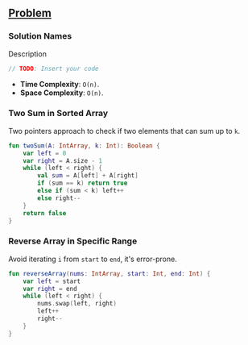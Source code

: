 ## [Problem]()

### Solution Names
Description

```kotlin
// TODO: Insert your code
```

* **Time Complexity**: `O(n)`.
* **Space Complexity**: `O(n)`.

### Two Sum in Sorted Array
Two pointers approach to check if two elements that can sum up to `k`.

```kotlin
fun twoSum(A: IntArray, k: Int): Boolean {
    var left = 0
    var right = A.size - 1
    while (left < right) {
        val sum = A[left] + A[right]
        if (sum == k) return true
        else if (sum < k) left++
        else right--
    }
    return false
}
```

### Reverse Array in Specific Range
Avoid iterating `i` from `start` to `end`, it's error-prone.

```kotlin
fun reverseArray(nums: IntArray, start: Int, end: Int) {
    var left = start
    var right = end
    while (left < right) {
        nums.swap(left, right)
        left++
        right--
    }
}
```